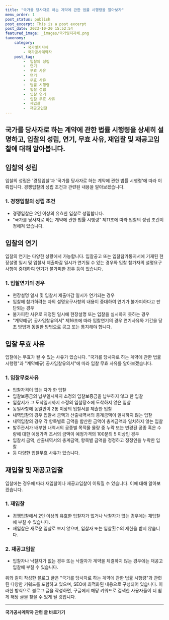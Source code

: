 ```yaml
---
title: "국가를 당사자로 하는 계약에 관한 법률 시행령을 알아보자"
menu_order: 1
post_status: publish
post_excerpt: This is a post excerpt
post_date: 2023-10-20 15:52:54
featured_image: _images/국가및지자체.png
taxonomy:
    category:
        - 국가및지자체
        - 국가공사계약자
    post_tag:
        -  입찰의 성립
        -  연기
        -  무효 사유
        -  연기
        -  무효 사유
        -  법률 시행령
        -  입찰 성립
        -  입찰 연기
        -  입찰 무효 사유
        -  재입찰
        -  재공고입찰
---
```



##  국가를 당사자로 하는 계약에 관한 법률 시행령을 상세히 설명하고, 입찰의 성립, 연기, 무효 사유, 재입찰 및 재공고입찰에 대해 알아봅니다.

##  입찰의 성립

입찰의 성립은 '경쟁입찰'과 '국가를 당사자로 하는 계약에 관한 법률 시행령'에 따라 이뤄집니다. 경쟁입찰의 성립 조건과 관련된 내용을 알아보겠습니다.

### 1. 경쟁입찰의 성립 조건

- 경쟁입찰은 2인 이상의 유효한 입찰로 성립합니다.
- "국가를 당사자로 하는 계약에 관한 법률 시행령" 제11조에 따라 입찰의 성립 조건이 정해져 있습니다.

##  입찰의 연기

입찰의 연기는 다양한 상황에서 가능합니다. 입찰공고 또는 입찰참가통지서에 기재된 현장설명 일시 및 입찰서 제출마감 일시가 연기될 수 있는 경우와 입찰 참가자의 설명요구사항이 중대하여 연기가 불가피한 경우 등이 있습니다.

### 1. 입찰연기의 경우

- 현장설명 일시 및 입찰서 제출마감 일시가 연기되는 경우
- 입찰에 참가하려는 자의 설명요구사항의 내용이 중대하여 연기가 불가피하다고 판단되는 경우
- 불가피한 사유로 지정된 일시에 현장설명 또는 입찰을 실시하지 못하는 경우
- "계약예규) 공사입찰유의서" 제16조에 따라 입찰연기의 경우 연기사유와 기간을 당초 방법과 동일한 방법으로 공고 또는 통지해야 합니다.

##  입찰 무효 사유

입찰에는 무효가 될 수 있는 사유가 있습니다. "국가를 당사자로 하는 계약에 관한 법률 시행령"과 "계약예규) 공사입찰유의서"에 따라 입찰 무효 사유를 알아보겠습니다.

### 1. 입찰무효사유

- 입찰자격이 없는 자가 한 입찰
- 입찰보증금의 납부일시까지 소정의 입찰보증금을 납부하지 않고 한 입찰
- 입찰서가 그 도착일시까지 소정의 입찰장소에 도착하지 않은 입찰
- 동일사항에 동일인이 2통 이상의 입찰서를 제출한 입찰
- 내역입찰의 경우 입찰서 금액과 산출내역서의 총계금액이 일치하지 않는 입찰
- 내역입찰의 경우 각 항목별로 금액을 합산한 금액이 총계금액과 일치하지 않는 입찰
- 발주관서가 배부한 내역서의 공종별 목적물 물량 중 누락 또는 변경된 공종 혹은 수량에 대한 예정가격 조서의 금액이 예정가격의 100분의 5 이상인 경우
- 입찰서 금액, 산출내역서의 총계금액, 항목별 금액을 정정하고 정정인을 누락한 입찰
- 등 다양한 입찰무효 사유가 있습니다.

##  재입찰 및 재공고입찰

입찰에는 경우에 따라 재입찰이나 재공고입찰이 이뤄질 수 있습니다. 이에 대해 알아보겠습니다.

### 1. 재입찰

- 경쟁입찰에서 2인 이상의 유효한 입찰자가 없거나 낙찰자가 없는 경우에는 재입찰에 부칠 수 있습니다.
- 재입찰은 새로운 입찰로 보지 않으며, 입찰자 또는 입찰횟수의 제한을 받지 않습니다.

### 2. 재공고입찰

- 입찰자나 낙찰자가 없는 경우 또는 낙찰자가 계약을 체결하지 않는 경우에는 재공고입찰에 부칠 수 있습니다.

위와 같이 작성한 블로그 글은 "국가를 당사자로 하는 계약에 관한 법률 시행령"과 관련된 다양한 키워드를 포함하고 있으며, SEO에 최적화된 내용으로 구성되어 있습니다. 이러한 방식으로 블로그 글을 작성하면, 구글에서 해당 키워드로 검색한 사용자들이 더 쉽게 해당 글을 찾을 수 있게 될 것입니다.

<!-- wp:separator -->
<hr class="wp-block-separator has-alpha-channel-opacity"/>
<!-- /wp:separator -->

<!-- wp:group {"backgroundColor":"base","layout":{"type":"constrained"}} -->
<div class="wp-block-group has-base-background-color has-background"><!-- wp:paragraph {"align":"center","fontSize":"large"} -->
<p class="has-text-align-center has-large-font-size"><strong>국가공사계약자 관련 글 바로가기</strong></p>
<!-- /wp:paragraph -->


<!-- wp:latest-posts
{"categories":[{"id":6878,"count":19,"description":"","link":"https://uknowlaw.com/category/%ea%b5%ad%ea%b0%80%ea%b3%b5%ec%82%ac%ea%b3%84%ec%95%bd%ec%9e%90/","name":"국가공사계약자","slug":"국가공사계약자","taxonomy":"category","parent":0,"meta":[],"_links":{"self":[{"href":"https://uknowlaw.com/wp-json/wp/v2/categories/6878"}],"collection":[{"href":"https://uknowlaw.com/wp-json/wp/v2/categories"}],"about":[{"href":"https://uknowlaw.com/wp-json/wp/v2/taxonomies/category"}],"wp:post_type":[{"href":"https://uknowlaw.com/wp-json/wp/v2/posts?categories=6878"}],"curies":[{"name":"wp","href":"https://api.w.org/{rel}","templated":true}]}}],"postsToShow":100,"excerptLength":28,"postLayout":"grid","columns":2,"featuredImageAlign":"left","featuredImageSizeSlug":"large","fontSize":"medium"} /--></div>
<!-- /wp:group -->